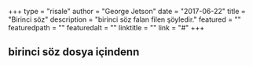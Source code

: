 +++
type = "risale"
author = "George Jetson"
date = "2017-06-22"
title = "Birinci söz"
description = "birinci söz falan filen şöyledir."
featured = ""
featuredpath = ""
featuredalt = ""
linktitle = ""
link = "#"
+++

## birinci söz dosya içindenn
